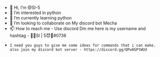 - 👋 Hi, I’m @SI-5
- 👀 I’m interested in python
- 🌱 I’m currently learning python
- 💞️ I’m looking to collaborate on My discord bot Mecha
- 📫 How to reach me - Use discord Dm me here is my username and hashtag - 🚫😈SI | 5😈🚫#0736
-     I need you guys to give me some ideas for commands that i can make. also join my discord bot server - https://discord.gg/QPw8GPtWUd
<!---
SI593/SI593 is a ✨ special ✨ repository because its `README.md` (this file) appears on your GitHub profile.
You can click the Preview link to take a look at your changes.
--->
